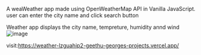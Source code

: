 A weaWeather app made using OpenWeatherMap API in Vanilla JavaScript.
user can enter the city name and click search button

Weather app  displays the city name, tempreture, humidity annd wind
![image](https://github.com/GeethuGeorge/Weather-App/assets/109959204/64b9b09d-3b2d-4692-81f9-6b45107d0afa)

visit:https://weather-lzguahip2-geethu-georges-projects.vercel.app/
